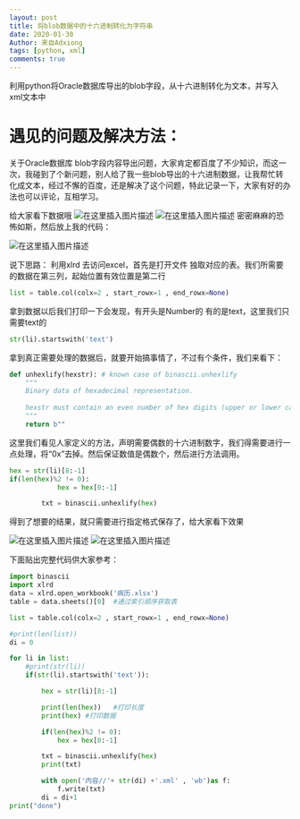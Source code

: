 ```yaml
---
layout: post
title: 将blob数据中的十六进制转化为字符串
date: 2020-01-30
Author: 来自Adxiong
tags: [python, xml]
comments: true
---
```

利用python将Oracle数据库导出的blob字段，从十六进制转化为文本，并写入xml文本中
<!-- more -->
# 遇见的问题及解决方法：
关于Oracle数据库 blob字段内容导出问题，大家肯定都百度了不少知识，而这一次，我碰到了个新问题，别人给了我一些blob导出的十六进制数据，让我帮忙转化成文本，经过不懈的百度，还是解决了这个问题，特此记录一下，大家有好的办法也可以评论，互相学习。


给大家看下数据哦
![在这里插入图片描述](https://img-blog.csdnimg.cn/20200130211504456.png?x-oss-process=image/watermark,type_ZmFuZ3poZW5naGVpdGk,shadow_10,text_aHR0cHM6Ly9ibG9nLmNzZG4ubmV0L3FxXzIxNDg0OTM1,size_16,color_FFFFFF,t_70)
![在这里插入图片描述](https://img-blog.csdnimg.cn/2020013021205547.png?x-oss-process=image/watermark,type_ZmFuZ3poZW5naGVpdGk,shadow_10,text_aHR0cHM6Ly9ibG9nLmNzZG4ubmV0L3FxXzIxNDg0OTM1,size_16,color_FFFFFF,t_70)
密密麻麻的恐怖如斯，然后放上我的代码：

![在这里插入图片描述](https://img-blog.csdnimg.cn/20200130212202284.png?x-oss-process=image/watermark,type_ZmFuZ3poZW5naGVpdGk,shadow_10,text_aHR0cHM6Ly9ibG9nLmNzZG4ubmV0L3FxXzIxNDg0OTM1,size_16,color_FFFFFF,t_70)

说下思路：
利用xlrd 去访问excel，首先是打开文件 独取对应的表。我们所需要的数据在第三列，起始位置有效位置是第二行

```python
list = table.col(colx=2 , start_rowx=1 , end_rowx=None)
```

拿到数据以后我们打印一下会发现，有开头是Number的 有的是text，这里我们只需要text的

```python
str(li).startswith('text')
```
拿到真正需要处理的数据后，就要开始搞事情了，不过有个条件，我们来看下：

```python
def unhexlify(hexstr): # known case of binascii.unhexlify
    """
    Binary data of hexadecimal representation.
    
    hexstr must contain an even number of hex digits (upper or lower case).
    """
    return b""
```
这里我们看见人家定义的方法，声明需要偶数的十六进制数字，我们得需要进行一点处理，将“0x”去掉。然后保证数值是偶数个，然后进行方法调用。

```python
hex = str(li)[8:-1]
if(len(hex)%2 != 0):
            hex = hex[0:-1]

        txt = binascii.unhexlify(hex)
```
得到了想要的结果，就只需要进行指定格式保存了，给大家看下效果

![在这里插入图片描述](https://img-blog.csdnimg.cn/2020013021321148.png?x-oss-process=image/watermark,type_ZmFuZ3poZW5naGVpdGk,shadow_10,text_aHR0cHM6Ly9ibG9nLmNzZG4ubmV0L3FxXzIxNDg0OTM1,size_16,color_FFFFFF,t_70)
![在这里插入图片描述](https://img-blog.csdnimg.cn/2020013021323546.png?x-oss-process=image/watermark,type_ZmFuZ3poZW5naGVpdGk,shadow_10,text_aHR0cHM6Ly9ibG9nLmNzZG4ubmV0L3FxXzIxNDg0OTM1,size_16,color_FFFFFF,t_70)

下面贴出完整代码供大家参考：
```python
import binascii
import xlrd
data = xlrd.open_workbook('病历.xlsx')
table = data.sheets()[0]  #通过索引顺序获取表

list = table.col(colx=2 , start_rowx=1 , end_rowx=None)

#print(len(list))
di = 0

for li in list:
    #print(str(li))
    if(str(li).startswith('text')):

        hex = str(li)[8:-1]

        print(len(hex))   #打印长度
        print(hex) #打印数据

        if(len(hex)%2 != 0):
            hex = hex[0:-1]

        txt = binascii.unhexlify(hex)
        print(txt)

        with open('内容//'+ str(di) +'.xml' , 'wb')as f:
            f.write(txt)
        di = di+1
print("done")
```